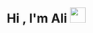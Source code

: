 <h1 align="center">Hi , I'm Ali <img src="https://media.giphy.com/media/hvRJCLFzcasrR4ia7z/giphy.gif" width="35"></h1>

